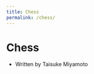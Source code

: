 ```yaml
---
title: Chess
permalink: /chess/
---
```


# Chess
* Written by Taisuke Miyamoto
<script src="sketch.js"></script>


